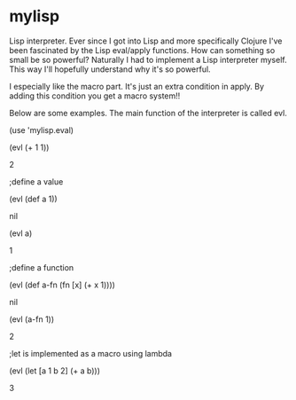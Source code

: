mylisp
======

Lisp interpreter.
Ever since I got into Lisp and more specifically Clojure I've been fascinated by the Lisp eval/apply functions. 
How can something so small be so powerful? 
Naturally I had to implement a Lisp interpreter myself. This way I'll hopefully understand why it's so powerful.

I especially like the macro part. It's just an extra condition in apply. By adding this condition you get a macro system!!


Below are some examples.
The main function of the interpreter is called evl.

(use 'mylisp.eval)

(evl (+ 1 1))

2

;define a value

(evl (def a 1))

nil

(evl a)

1


;define a function

(evl (def a-fn (fn [x] (+ x 1)))) 

nil

(evl (a-fn 1))

2

;let is implemented as a macro using lambda

(evl 
  (let [a 1
        b 2]
 (+ a b)))

3 









